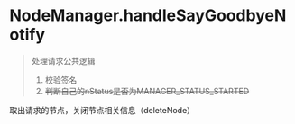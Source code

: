# NodeManager.handleSayGoodbyeNotify
>处理请求公共逻辑
>1. 校验签名
>2. ~~判断自己的nStatus是否为MANAGER_STATUS_STARTED~~

取出请求的节点，关闭节点相关信息（deleteNode）
